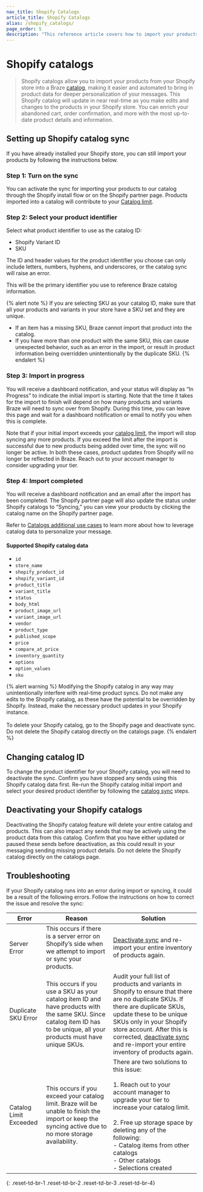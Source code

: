 ```yaml
---
nav_title: Shopify Catalogs
article_title: Shopify Catalogs
alias: /shopify_catalogs/
page_order: 5
description: "This reference article covers how to import your products from Shopify into Braze catalogs."
---
```


# Shopify catalogs 

> Shopify catalogs allow you to import your products from your Shopify store into a Braze [catalog]({{site.baseurl}}/user_guide/personalization_and_dynamic_content/catalogs), making it easier and automated to bring in product data for deeper personalization of your messages. This Shopify catalog will update in near real-time as you make edits and changes to the products in your Shopify store. You can enrich your abandoned cart, order confirmation, and more with the most up-to-date product details and information.

## Setting up Shopify catalog sync

If you have already installed your Shopify store, you can still import your products by following the instructions below. 

### Step 1: Turn on the sync

You can activate the sync for importing your products to our catalog through the Shopify install flow or on the Shopify partner page. Products imported into a catalog will contribute to your [Catalog limit]({{site.baseurl}}/user_guide/personalization_and_dynamic_content/catalogs/catalog/#limits).

### Step 2: Select your product identifier

Select what product identifier to use as the catalog ID:
- Shopify Variant ID
- SKU

The ID and header values for the product identifier you choose can only include letters, numbers, hyphens, and underscores, or the catalog sync will raise an error.

This will be the primary identifier you use to reference Braze catalog information. 

{% alert note %}
If you are selecting SKU as your catalog ID, make sure that all your products and variants in your store have a SKU set and they are unique. 
- If an item has a missing SKU, Braze cannot import that product into the catalog. 
- If you have more than one product with the same SKU, this can cause unexpected behavior, such as an error in the import, or result in product information being overridden unintentionally by the duplicate SKU. 
{% endalert %}

### Step 3: Import in progress

You will receive a dashboard notification, and your status will display as “In Progress” to indicate the initial import is starting. Note that the time it takes for the import to finish will depend on how many products and variants Braze will need to sync over from Shopify. During this time, you can leave this page and wait for a dashboard notification or email to notify you when this is complete.

Note that if your initial import exceeds your [catalog limit](https://www.braze.com/docs/user_guide/personalization_and_dynamic_content/catalogs/catalog/#limits), the import will stop syncing any more products. If you exceed the limit after the import is successful due to new products being added over time, the sync will no longer be active. In both these cases, product updates from Shopify will no longer be reflected in Braze. Reach out to your account manager to consider upgrading your tier. 

### Step 4: Import completed

You will receive a dashboard notification and an email after the import has been completed. The Shopify partner page will also update the status under Shopify catalogs to “Syncing,” you can view your products by clicking the catalog name on the Shopify partner page.

Refer to [Catalogs additional use cases](https://www.braze.com/docs/user_guide/personalization_and_dynamic_content/catalogs/catalog/#additional-use-cases) to learn more about how to leverage catalog data to personalize your message.

#### Supported Shopify catalog data

- `id`
- `store_name`
- `shopify_product_id`
- `shopify_variant_id`
- `product_title`
- `variant_title`
- `status`
- `body_html`
- `product_image_url`
- `variant_image_url`
- `vendor`
- `product_type`
- `published_scope`
- `price`
- `compare_at_price`
- `inventory_quantity`
- `options`
- `option_values`
- `sku`

{% alert warning %}
Modifying the Shopify catalog in any way may unintentionally interfere with real-time product syncs. Do not make any edits to the Shopify catalog, as these have the potential to be overridden by Shopify. Instead, make the necessary product updates in your Shopify instance.<br><br>To delete your Shopify catalog, go to the Shopify page and deactivate sync. Do not delete the Shopify catalog directly on the catalogs page. 
{% endalert %}

## Changing catalog ID

To change the product identifier for your Shopify catalog, you will need to deactivate the sync. Confirm you have stopped any sends using this Shopify catalog data first. Re-run the Shopify catalog initial import and select your desired product identifier by following the [catalog sync](#setting-up-shopify-catalog-sync) steps.

## Deactivating your Shopify catalogs

Deactivating the Shopify catalog feature will delete your entire catalog and products. This can also impact any sends that may be actively using the product data from this catalog. Confirm that you have either updated or paused these sends before deactivation, as this could result in your messaging sending missing product details. Do not delete the Shopify catalog directly on the catalogs page.

## Troubleshooting
If your Shopify catalog runs into an error during import or syncing, it could be a result of the following errors. Follow the instructions on how to correct the issue and resolve the sync:

| Error | Reason | Solution |
| --- | --- | --- |
| Server Error | This occurs if there is a server error on Shopify’s side when we attempt to import or sync your products. | [Deactivate sync](#deactivating-your-shopify-catalogs) and re-import your entire inventory of products again. |
| Duplicate SKU Error | This occurs if you use a SKU as your catalog item ID and have products with the same SKU. Since catalog item ID has to be unique, all your products must have unique SKUs. | Audit your full list of products and variants in Shopify to ensure that there are no duplicate SKUs. If there are duplicate SKUs, update these to be unique SKUs only in your Shopify store account. After this is corrected, [deactivate sync](#deactivating-your-shopify-catalogs) and re-import your entire inventory of products again. |
| Catalog Limit Exceeded | This occurs if you exceed your catalog limit. Braze will be unable to finish the import or keep the syncing active due to no more storage availability. | There are two solutions to this issue:<br><br>1. Reach out to your account manager to upgrade your tier to increase your catalog limit. <br><br>2. Free up storage space by deleting any of the following:<br>- Catalog items from other catalogs<br>- Other catalogs<br>- Selections created |
{: .reset-td-br-1 .reset-td-br-2 .reset-td-br-3 .reset-td-br-4}
